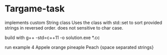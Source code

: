 # Targame-task
implements custom String class Uses the class with std::set to sort provided strings in reversed order.
does not sensitive to char case.

build with
g++ -std=c++11 -o solution.exe *.cc

run example
4 Appele orange pineaple Peach
<number of strings> {space separated strings}